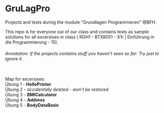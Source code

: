 ﻿# GruLagPro
Projects and tests during the module "Grundlagen Programmieren" @BFH.

This repo is for everyone out of our class and contains tests as sample solutions for all excersises in class ( RGH1 - BTX8051 - X1r | Einführung in die Programmierung - 15).<br>

###### Annotation: If the projects contains stuff you haven't seen so far: Try just to ignore it.

<br>Map for excersises:<br>
Übung 1 - **HelloPrinter**<br>
Übung 2 - *accidentally deleted - won't be restored*<br>
Übung 3 - **BMICalculator**<br>
Übung 4 - **Address**<br>
Übung 5 - **BodyDataBasic**<br>

